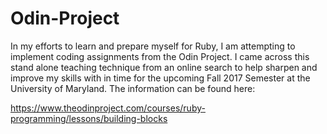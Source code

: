 # Odin-Project
In my efforts to learn and prepare myself for Ruby, I am attempting to implement coding assignments from the Odin Project. I came across this stand alone teaching technique from an online search to help sharpen and improve my skills with in time for the upcoming Fall 2017 Semester at the University of Maryland. The information can be found here:

https://www.theodinproject.com/courses/ruby-programming/lessons/building-blocks
